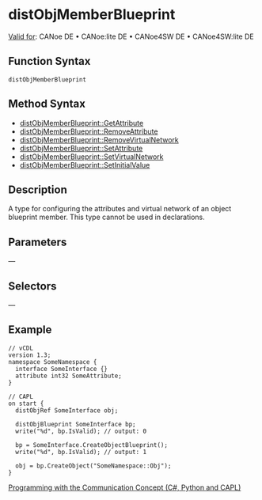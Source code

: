 # distObjMemberBlueprint

[Valid for](../../../Shared/FeatureAvailability.md): CANoe DE • CANoe:lite DE • CANoe4SW DE • CANoe4SW:lite DE

## Function Syntax

`distObjMemberBlueprint`

## Method Syntax

- [distObjMemberBlueprint::GetAttribute](../Methods/CAPLfunctiondistObjMemberBlueprintGetAttribute.md)
- [distObjMemberBlueprint::RemoveAttribute](../Methods/CAPLfunctiondistObjMemberBlueprintRemoveAttribute.md)
- [distObjMemberBlueprint::RemoveVirtualNetwork](../Methods/CAPLfunctiondistObjMemberBlueprintRemoveVirtualNetwork.md)
- [distObjMemberBlueprint::SetAttribute](../Methods/CAPLfunctiondistObjMemberBlueprintSetAttribute.md)
- [distObjMemberBlueprint::SetVirtualNetwork](../Methods/CAPLfunctiondistObjMemberBlueprintSetVirtualNetwork.md)
- [distObjMemberBlueprint::SetInitialValue](../Methods/CAPLfunctiondistObjMemberBlueprintSetInitialValue.md)

## Description

A type for configuring the attributes and virtual network of an object blueprint member. This type cannot be used in declarations.

## Parameters

—

## Selectors

—

## Example

```plaintext
// vCDL
version 1.3;
namespace SomeNamespace {
  interface SomeInterface {}
  attribute int32 SomeAttribute;
}

// CAPL
on start {
  distObjRef SomeInterface obj;

  distObjBlueprint SomeInterface bp;
  write("%d", bp.IsValid); // output: 0

  bp = SomeInterface.CreateObjectBlueprint();
  write("%d", bp.IsValid); // output: 1

  obj = bp.CreateObject("SomeNamespace::Obj");
}
```

[Programming with the Communication Concept (C#, Python and CAPL)](../../../CANoeCANalyzer/CommunicationConcept/Programming/CCP.md)
